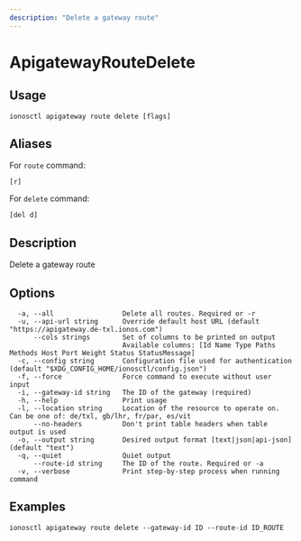 ```yaml
---
description: "Delete a gateway route"
---
```


# ApigatewayRouteDelete

## Usage

```text
ionosctl apigateway route delete [flags]
```

## Aliases

For `route` command:

```text
[r]
```

For `delete` command:

```text
[del d]
```

## Description

Delete a gateway route

## Options

```text
  -a, --all                 Delete all routes. Required or -r
  -u, --api-url string      Override default host URL (default "https://apigateway.de-txl.ionos.com")
      --cols strings        Set of columns to be printed on output 
                            Available columns: [Id Name Type Paths Methods Host Port Weight Status StatusMessage]
  -c, --config string       Configuration file used for authentication (default "$XDG_CONFIG_HOME/ionosctl/config.json")
  -f, --force               Force command to execute without user input
  -i, --gateway-id string   The ID of the gateway (required)
  -h, --help                Print usage
  -l, --location string     Location of the resource to operate on. Can be one of: de/txl, gb/lhr, fr/par, es/vit
      --no-headers          Don't print table headers when table output is used
  -o, --output string       Desired output format [text|json|api-json] (default "text")
  -q, --quiet               Quiet output
      --route-id string     The ID of the route. Required or -a
  -v, --verbose             Print step-by-step process when running command
```

## Examples

```text
ionosctl apigateway route delete --gateway-id ID --route-id ID_ROUTE
```

